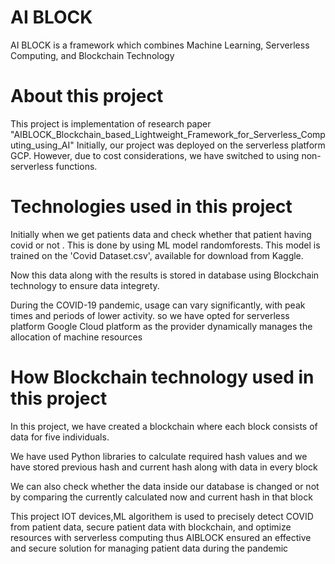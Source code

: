 # AI BLOCK
AI BLOCK is a framework which combines Machine Learning, Serverless Computing, and Blockchain Technology

# About this project
This project is implementation of research paper "AIBLOCK_Blockchain_based_Lightweight_Framework_for_Serverless_Computing_using_AI"
Initially, our project was deployed on the serverless platform GCP. However, due to cost considerations, we have switched to using non-serverless functions.

# Technologies used in this project
Initially when we get patients data and check whether that patient having covid or not . This is done by using ML model randomforests. This model is trained on the 'Covid Dataset.csv', available for download from Kaggle.

Now this data along with the results is stored in database using Blockchain technology to ensure data integrety.

During the COVID-19 pandemic, usage can vary significantly, with peak times and periods of lower activity. so we have opted for serverless platform Google Cloud platform as the provider dynamically manages the allocation of machine resources

# How Blockchain technology used in this project
In this project, we have created a blockchain where each block consists of data for five individuals.

We have used Python libraries to calculate required hash values and we have stored previous hash and current hash along with data in every block

We can also check whether the data inside our database is changed or not by comparing the currently calculated now and current hash in that block

This project IOT devices,ML algorithem is used to precisely detect COVID from patient data, secure patient data with blockchain, and optimize resources with serverless computing thus AIBLOCK ensured an effective and secure solution for managing patient data during the pandemic
